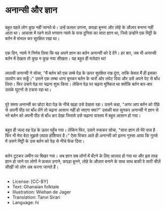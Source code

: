 # अनान्सी और ज्ञान

##
बहुत पहले लोग कुछ नहीं जानते थे। उन्हें फ़सल उगाना, कपड़ा बुनना और लोहे के औज़ार बनाना नहीं आता था। आकाश में रहने वाले भगवान न्यामे के पास दुनिया का सारा ज्ञान था, जिसे उन्होंने एक मिट्टी के बर्तन में संभाल कर सुरक्षित रखा था।

##
एक दिन, न्यामे ने निर्णय लिया कि वह अपने ज्ञान का बर्तन अनान्सी को दे देंगे। हर बार, जब भी अनान्सी बर्तन में देखता तो कुछ न कुछ नया सीखता। यह बहुत ही मज़ेदार था!

##
लालची अनान्सी ने सोचा, "मैं बर्तन को एक लम्बे पेड़ के ऊपर सुरक्षित रख दूंगा, ताकि केवल मैं ही इसका उपयोग कर सकूँ।" उसने एक लम्बा धागा बुनकर बर्तन के चारों ओर लपेट दिया और उसे अपने पेट से बाँध लिया। फिर उसने पेड़ पर चढ़ना शुरू किया। लेकिन पेड़ पर चढ़ना मुश्किल था क्योंकि बर्तन बार-बार उसके घुटनों से टकरा रहा था।

##
पूरे समय अनान्सी का छोटा बेटा पेड़ के नीचे खड़ा उसे देखता रहा। उसने कहा, "अगर आप बर्तन को पीछे से अपनी पीठ पर बाँध लेंगे तो चढ़ना आसान नहीं हो जाएगा क्या?" उसकी बात सुनकर अनान्सी ने ज्ञान से भरे बर्तन को अपनी पीठ से बाँध कर देखा जिससे उसे चढ़ाना वास्तव में बहुत आसान हो गया।

##
बहुत ही जल्द वह पेड़ के ऊपर पहुँच गया। लेकिन फिर, उसने रुककर सोचा, "सारा ज्ञान तो मेरे पास है फिर भी मेरा बेटा मुझसे ज़्यादा होशियार है।" ऐसा विचार आते ही अनान्सी को इतना गुस्सा आया कि गुस्से में उसने मिट्टी के उस बर्तन को पेड़ से नीचे फेंक दिया।

##
बर्तन टूटकर ज़मीन पर बिखर गया। अब ज्ञान सब लोगों में बँटने के लिए आज़ाद हो गया था और इस तरह ज्ञान हो जाने पर लोगों ने फ़सल उगाने, कपड़ा बुनने, लोहे के औज़ार बनाने के साथ साथ बाकी वे सारी चीज़ें सीखीं जो लोग अब करना जानते हैं।

##
* License: [CC-BY]
* Text: Ghanaian folktale
* Illustration: Wiehan de Jager
* Translation: Tanvi Sirari
* Language: hi
